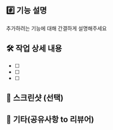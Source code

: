## #️⃣ 기능 설명
추가하려는 기능에 대해 간결하게 설명해주세요

## 🛠️ 작업 상세 내용
- [ ]
- [ ]
- [ ]

## 📸 스크린샷 (선택)

## 💬 기타(공유사항 to 리뷰어)
